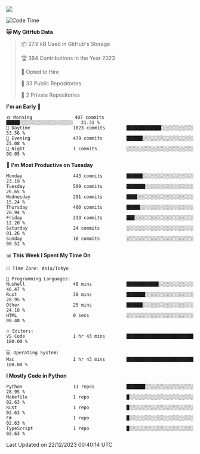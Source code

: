 ![](https://komarev.com/ghpvc/?username=kitagawa-hr)

<!--START_SECTION:waka-->
![Code Time](http://img.shields.io/badge/Code%20Time-755%20hrs%2038%20mins-blue)

**🐱 My GitHub Data** 

> 📦 27.9 kB Used in GitHub's Storage 
 > 
> 🏆 364 Contributions in the Year 2023
 > 
> 💼 Opted to Hire
 > 
> 📜 33 Public Repositories 
 > 
> 🔑 2 Private Repositories 
 > 
**I'm an Early 🐤** 

```text
🌞 Morning                407 commits         █████░░░░░░░░░░░░░░░░░░░░   21.31 % 
🌆 Daytime                1023 commits        █████████████░░░░░░░░░░░░   53.56 % 
🌃 Evening                479 commits         ██████░░░░░░░░░░░░░░░░░░░   25.08 % 
🌙 Night                  1 commits           ░░░░░░░░░░░░░░░░░░░░░░░░░   00.05 % 
```
📅 **I'm Most Productive on Tuesday** 

```text
Monday                   443 commits         ██████░░░░░░░░░░░░░░░░░░░   23.19 % 
Tuesday                  509 commits         ███████░░░░░░░░░░░░░░░░░░   26.65 % 
Wednesday                291 commits         ████░░░░░░░░░░░░░░░░░░░░░   15.24 % 
Thursday                 400 commits         █████░░░░░░░░░░░░░░░░░░░░   20.94 % 
Friday                   233 commits         ███░░░░░░░░░░░░░░░░░░░░░░   12.20 % 
Saturday                 24 commits          ░░░░░░░░░░░░░░░░░░░░░░░░░   01.26 % 
Sunday                   10 commits          ░░░░░░░░░░░░░░░░░░░░░░░░░   00.52 % 
```


📊 **This Week I Spent My Time On** 

```text
🕑︎ Time Zone: Asia/Tokyo

💬 Programming Languages: 
Nushell                  48 mins             ████████████░░░░░░░░░░░░░   46.47 % 
Rust                     30 mins             ███████░░░░░░░░░░░░░░░░░░   28.95 % 
Other                    25 mins             ██████░░░░░░░░░░░░░░░░░░░   24.18 % 
HTML                     0 secs              ░░░░░░░░░░░░░░░░░░░░░░░░░   00.40 % 

🔥 Editors: 
VS Code                  1 hr 43 mins        █████████████████████████   100.00 % 

💻 Operating System: 
Mac                      1 hr 43 mins        █████████████████████████   100.00 % 
```

**I Mostly Code in Python** 

```text
Python                   11 repos            ███████░░░░░░░░░░░░░░░░░░   28.95 % 
Makefile                 1 repo              █░░░░░░░░░░░░░░░░░░░░░░░░   02.63 % 
Rust                     1 repo              █░░░░░░░░░░░░░░░░░░░░░░░░   02.63 % 
F#                       1 repo              █░░░░░░░░░░░░░░░░░░░░░░░░   02.63 % 
TypeScript               1 repo              █░░░░░░░░░░░░░░░░░░░░░░░░   02.63 % 
```




 Last Updated on 22/12/2023 00:40:14 UTC
<!--END_SECTION:waka-->
